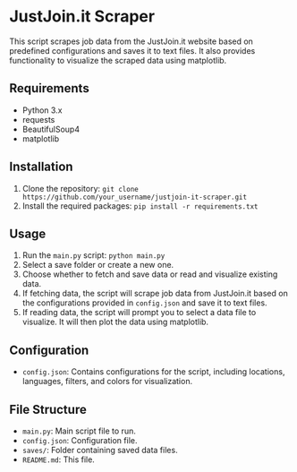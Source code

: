 # JustJoin.it Scraper

This script scrapes job data from the JustJoin.it website based on predefined configurations and saves it to text files. It also provides functionality to visualize the scraped data using matplotlib.

## Requirements
- Python 3.x
- requests
- BeautifulSoup4
- matplotlib

## Installation
1. Clone the repository: `git clone https://github.com/your_username/justjoin-it-scraper.git`
2. Install the required packages: `pip install -r requirements.txt`

## Usage
1. Run the `main.py` script: `python main.py`
2. Select a save folder or create a new one.
3. Choose whether to fetch and save data or read and visualize existing data.
4. If fetching data, the script will scrape job data from JustJoin.it based on the configurations provided in `config.json` and save it to text files.
5. If reading data, the script will prompt you to select a data file to visualize. It will then plot the data using matplotlib.

## Configuration
- `config.json`: Contains configurations for the script, including locations, languages, filters, and colors for visualization.

## File Structure
- `main.py`: Main script file to run.
- `config.json`: Configuration file.
- `saves/`: Folder containing saved data files.
- `README.md`: This file.
